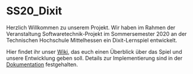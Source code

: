 # SS20_Dixit

Herzlich Willkommen zu unserem Projekt. Wir haben im Rahmen der Veranstaltung Softwaretechnik-Projekt im Sommersemester 2020 an der Technischen Hochschule Mittelhessen ein Dixit-Lernspiel entwickelt.

Hier findet ihr unser [Wiki](https://github.com/thm-mni-ii/SWT-P_SS20_Dixit/wiki), das euch einen Überblick über das Spiel und unsere Entwicklung geben soll. Details zur Implementierung sind in der [Dokumentation](https://thm-mni-ii.github.io/SWT-P_SS20_Dixit/index.html) festgehalten. 
